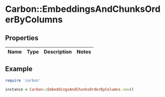 # Carbon::EmbeddingsAndChunksOrderByColumns

## Properties

| Name | Type | Description | Notes |
| ---- | ---- | ----------- | ----- |

## Example

```ruby
require 'carbon'

instance = Carbon::EmbeddingsAndChunksOrderByColumns.new()
```

